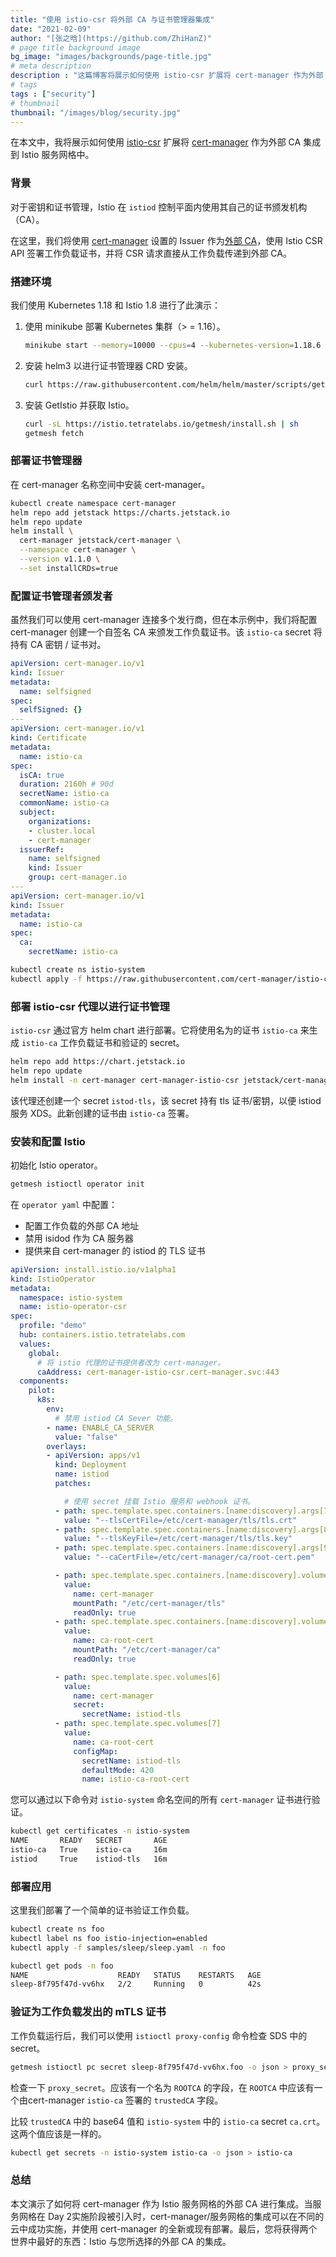 ```yaml
---
title: "使用 istio-csr 将外部 CA 与证书管理器集成"
date: "2021-02-09"
author: "[张之晗](https://github.com/ZhiHanZ)"
# page title background image
bg_image: "images/backgrounds/page-title.jpg"
# meta description
description : "这篇博客将展示如何使用 istio-csr 扩展将 cert-manager 作为外部 CA 集成到你的 Istio 服务网格。 "
# tags
tags : ["security"]
# thumbnail
thumbnail: "/images/blog/security.jpg"
---
```

在本文中，我将展示如何使用 [istio-csr](https://github.com/cert-manager/istio-csr) 扩展将 [cert-manager](https://cert-manager.io/) 作为外部 CA 集成到 Istio 服务网格中。

### 背景

对于密钥和证书管理，Istio 在 `istiod` 控制平面内使用其自己的证书颁发机构（CA）。

在这里，我们将使用 [cert-manager](https://cert-manager.io/) 设置的 Issuer 作为[外部 CA](https://getistio.io/istio-ca-certs-integrations/)，使用 Istio CSR API 签署工作负载证书，并将 CSR 请求直接从工作负载传递到外部 CA。

### 搭建环境

我们使用 Kubernetes 1.18 和 Istio 1.8 进行了此演示：

1. 使用 minikube 部署 Kubernetes 集群（> = 1.16）。

   ```sh
   minikube start --memory=10000 --cpus=4 --kubernetes-version=1.18.6
   ```

2. 安装 helm3 以进行证书管理器 CRD 安装。

   ```sh
   curl https://raw.githubusercontent.com/helm/helm/master/scripts/get-helm-3 | sh
   ```

3. 安装 GetIstio 并获取 Istio。

   ```sh
   curl -sL https://istio.tetratelabs.io/getmesh/install.sh | sh
   getmesh fetch
   ```

### 部署证书管理器

在 cert-manager 名称空间中安装 cert-manager。

```sh
kubectl create namespace cert-manager
helm repo add jetstack https://charts.jetstack.io
helm repo update
helm install \
  cert-manager jetstack/cert-manager \
  --namespace cert-manager \
  --version v1.1.0 \
  --set installCRDs=true
```

### 配置证书管理者颁发者

虽然我们可以使用 cert-manager 连接多个发行商，但在本示例中，我们将配置 cert-manager 创建一个自签名 CA 来颁发工作负载证书。该 `istio-ca`  secret 将持有 CA 密钥 / 证书对。

```yaml
apiVersion: cert-manager.io/v1
kind: Issuer
metadata:
  name: selfsigned
spec:
  selfSigned: {}
---
apiVersion: cert-manager.io/v1
kind: Certificate
metadata:
  name: istio-ca
spec:
  isCA: true
  duration: 2160h # 90d
  secretName: istio-ca
  commonName: istio-ca
  subject:
    organizations:
    - cluster.local
    - cert-manager
  issuerRef:
    name: selfsigned
    kind: Issuer
    group: cert-manager.io
---
apiVersion: cert-manager.io/v1
kind: Issuer
metadata:
  name: istio-ca
spec:
  ca:
    secretName: istio-ca
```

```sh
kubectl create ns istio-system
kubectl apply -f https://raw.githubusercontent.com/cert-manager/istio-csr/master/hack/demo/cert-manager-bootstrap-resources.yaml -n istio-system
```

### 部署 istio-csr 代理以进行证书管理

`istio-csr` 通过官方 helm chart 进行部署。它将使用名为的证书 `istio-ca` 来生成 `istio-ca` 工作负载证书和验证的 secret。

```sh
helm repo add https://chart.jetstack.io
helm repo update
helm install -n cert-manager cert-manager-istio-csr jetstack/cert-manager-istio-csr
```

该代理还创建一个 secret `istod-tls`，该 secret 持有 tls 证书/密钥，以便 istiod 服务 XDS。此新创建的证书由 `istio-ca` 签署。

### 安装和配置 Istio

初始化 Istio operator。

```sh
getmesh istioctl operator init
```

在 `operator yaml` 中配置：

- 配置工作负载的外部 CA 地址
- 禁用 isidod 作为 CA 服务器
- 提供来自 cert-manager 的 istiod 的 TLS 证书

```yaml
apiVersion: install.istio.io/v1alpha1
kind: IstioOperator
metadata:
  namespace: istio-system
  name: istio-operator-csr
spec:
  profile: "demo"
  hub: containers.istio.tetratelabs.com
  values:
    global:
      # 将 istio 代理的证书提供者改为 cert-manager。
      caAddress: cert-manager-istio-csr.cert-manager.svc:443
  components:
    pilot:
      k8s:
        env:
          # 禁用 istiod CA Sever 功能。
        - name: ENABLE_CA_SERVER
          value: "false"
        overlays:
        - apiVersion: apps/v1
          kind: Deployment
          name: istiod
          patches:

            # 使用 secret 挂载 Istio 服务和 webhook 证书。
          - path: spec.template.spec.containers.[name:discovery].args[7]
            value: "--tlsCertFile=/etc/cert-manager/tls/tls.crt"
          - path: spec.template.spec.containers.[name:discovery].args[8]
            value: "--tlsKeyFile=/etc/cert-manager/tls/tls.key"
          - path: spec.template.spec.containers.[name:discovery].args[9]
            value: "--caCertFile=/etc/cert-manager/ca/root-cert.pem"

          - path: spec.template.spec.containers.[name:discovery].volumeMounts[6]
            value:
              name: cert-manager
              mountPath: "/etc/cert-manager/tls"
              readOnly: true
          - path: spec.template.spec.containers.[name:discovery].volumeMounts[7]
            value:
              name: ca-root-cert
              mountPath: "/etc/cert-manager/ca"
              readOnly: true

          - path: spec.template.spec.volumes[6]
            value:
              name: cert-manager
              secret:
                secretName: istiod-tls
          - path: spec.template.spec.volumes[7]
            value:
              name: ca-root-cert
              configMap:
                secretName: istiod-tls
                defaultMode: 420
                name: istio-ca-root-cert
```

您可以通过以下命令对 `istio-system` 命名空间的所有 `cert-manager` 证书进行验证。

```sh
kubectl get certificates -n istio-system
NAME       READY   SECRET       AGE
istio-ca   True    istio-ca     16m
istiod     True    istiod-tls   16m
```

### 部署应用

这里我们部署了一个简单的证书验证工作负载。

```sh
kubectl create ns foo
kubectl label ns foo istio-injection=enabled
kubectl apply -f samples/sleep/sleep.yaml -n foo

kubectl get pods -n foo
NAME                    READY   STATUS    RESTARTS   AGE
sleep-8f795f47d-vv6hx   2/2     Running   0          42s
```

### 验证为工作负载发出的 mTLS 证书

工作负载运行后，我们可以使用 `istioctl proxy-config` 命令检查 SDS 中的 secret。

```sh
getmesh istioctl pc secret sleep-8f795f47d-vv6hx.foo -o json > proxy_secret
```

检查一下 `proxy_secret`。应该有一个名为 `ROOTCA` 的字段，在 `ROOTCA` 中应该有一个由cert-manager `istio-ca` 签署的 `trustedCA` 字段。

比较 `trustedCA` 中的 base64 值和 `istio-system` 中的 `istio-ca`  secret `ca.crt`。这两个值应该是一样的。

```sh
kubectl get secrets -n istio-system istio-ca -o json > istio-ca
```

### 总结

本文演示了如何将 cert-manager 作为 Istio 服务网格的外部 CA 进行集成。当服务网格在 Day 2实施阶段被引入时，cert-manager/服务网格的集成可以在不同的云中成功实施，并使用 cert-manager 的全新或现有部署。最后，您将获得两个世界中最好的东西：Istio 与您所选择的外部 CA 的集成。
